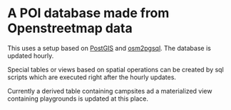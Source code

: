 # A POI database made from Openstreetmap data

This uses a setup based on [PostGIS](http://postgis.net) and [osm2pgsql](https://osm2pgsql.org).
The database is updated hourly.

Special tables or views based on spatial operations can be created by sql scripts which are
executed right after the hourly updates.

Currently a derived table containing campsites ad a materialized view containing
playgrounds is updated at this place.
